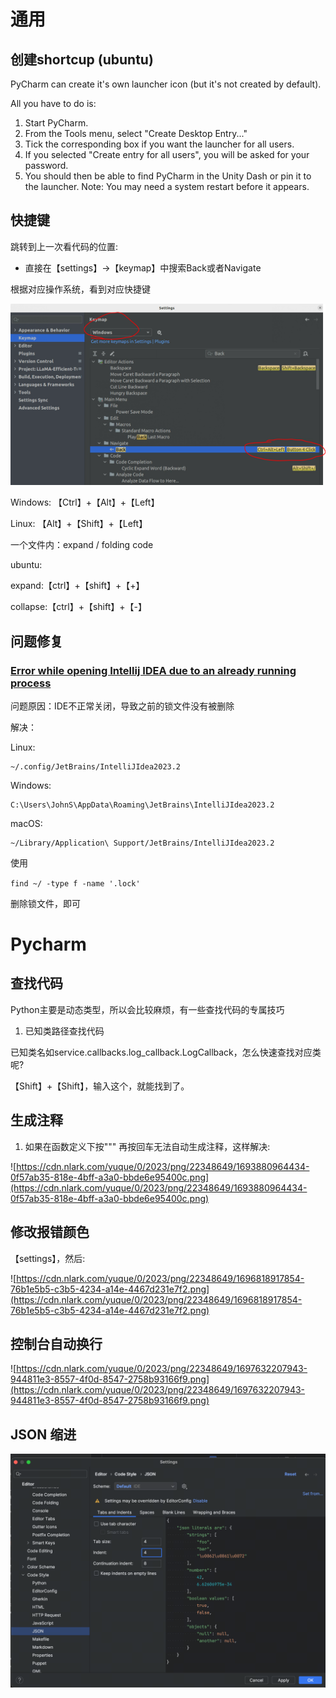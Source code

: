 # 通用

## 创建shortcup (ubuntu)

PyCharm can create it's own launcher icon (but it's not created by default).

All you have to do is:

1. Start PyCharm.
2. From the Tools menu, select "Create Desktop Entry..."
3. Tick the corresponding box if you want the launcher for all users.
4. If you selected "Create entry for all users", you will be asked for your password.
5. You should then be able to find PyCharm in the Unity Dash or pin it to the launcher.
   Note: You may need a system restart before it appears.

## 快捷键

跳转到上一次看代码的位置:

- 直接在【settings】→【keymap】中搜索Back或者Navigate

根据对应操作系统，看到对应快捷键

![Untitled](imgs/nav-back.png)

Windows: 【Ctrl】+【Alt】+【Left】

Linux: 【Alt】+【Shift】+【Left】


一个文件内：expand / folding code

ubuntu:

expand:【ctrl】+【shift】+【+】

collapse:【ctrl】+【shift】+【-】



## 问题修复

### [Error while opening Intellij IDEA due to an already running process](https://stackoverflow.com/questions/77003028/error-while-opening-intellij-idea-due-to-an-already-running-process)

问题原因：IDE不正常关闭，导致之前的锁文件没有被删除

解决：

Linux:

```
~/.config/JetBrains/IntelliJIdea2023.2

```

Windows:

```
C:\Users\JohnS\AppData\Roaming\JetBrains\IntelliJIdea2023.2

```

macOS:

```
~/Library/Application\ Support/JetBrains/IntelliJIdea2023.2
```

使用

`find ~/ -type f -name '.lock'`

删除锁文件，即可

# Pycharm

## 查找代码

Python主要是动态类型，所以会比较麻烦，有一些查找代码的专属技巧

1. 已知类路径查找代码

已知类名如service.callbacks.log_callback.LogCallback，怎么快速查找对应类呢?

【Shift】+【Shift】，输入这个，就能找到了。

## 生成注释

1. 如果在函数定义下按""" 再按回车无法自动生成注释，这样解决:

![https://cdn.nlark.com/yuque/0/2023/png/22348649/1693880964434-0f57ab35-818e-4bff-a3a0-bbde6e95400c.png](https://cdn.nlark.com/yuque/0/2023/png/22348649/1693880964434-0f57ab35-818e-4bff-a3a0-bbde6e95400c.png)

## 修改报错颜色

【settings】，然后:

![https://cdn.nlark.com/yuque/0/2023/png/22348649/1696818917854-76b1e5b5-c3b5-4234-a14e-4467d231e7f2.png](https://cdn.nlark.com/yuque/0/2023/png/22348649/1696818917854-76b1e5b5-c3b5-4234-a14e-4467d231e7f2.png)

## 控制台自动换行

![https://cdn.nlark.com/yuque/0/2023/png/22348649/1697632207943-944811e3-8557-4f0d-8547-2758b93166f9.png](https://cdn.nlark.com/yuque/0/2023/png/22348649/1697632207943-944811e3-8557-4f0d-8547-2758b93166f9.png)

## JSON 缩进

![Untitled](imgs/json-indent.png)
